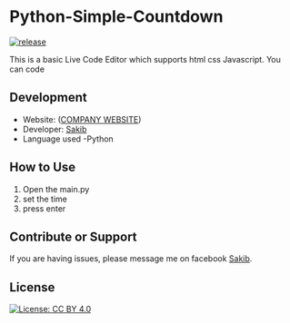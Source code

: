 # Python-Simple-Countdown
[![release](https://img.shields.io/badge/release-v1.0-red.svg?style=flat-square)]()

This is a basic Live Code Editor which supports html css Javascript. You can code 

Development
-----------

- Website: ([COMPANY WEBSITE]())
- Developer: [Sakib](https://www.facebook.com/mdsadman.sakibkhan.39/)
- Language used
  -Python

How to Use
-----------
1. Open the main.py
2. set the time
3. press enter

Contribute or Support
---------------------

If you are having issues, please message me on facebook [Sakib](https://www.facebook.com/mdsadman.sakibkhan.39/).

License
-------

[![License: CC BY 4.0](https://licensebuttons.net/l/by/4.0/80x15.png)](http://creativecommons.org/licenses/by/5.0/)
